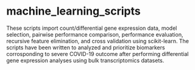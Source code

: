 # machine_learning_scripts
These scripts import count/differential gene expression data, model selection, pairwise performance comparison, performance evaluation, recursive feature elimination, and cross validation using scikit-learn. The scripts have been written to analyzed and prioritize biomarkers corrosponding to severe COVID-19 outcome after performing differential gene expression analyses using bulk transcriptomics datasets. 
